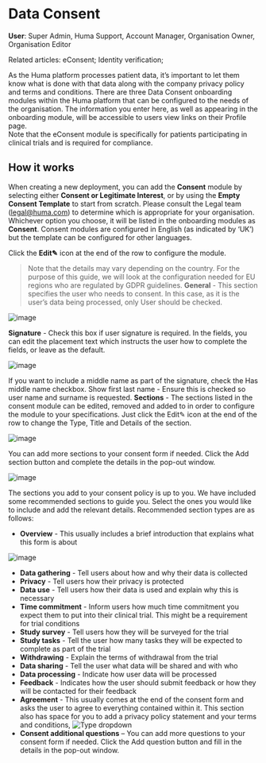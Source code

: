 # Data Consent
**User**: Super Admin, Huma Support, Account Manager, Organisation Owner, Organisation Editor

Related articles: eConsent; Identity verification;

As the Huma platform processes patient data, it’s important to let them know what is done with that data along with the company privacy policy and terms and conditions. There are three Data Consent onboarding modules within the Huma platform that can be configured to the needs of the organisation. The information you enter here, as well as appearing in the onboarding module, will be accessible to users view links on their Profile page.  
Note that the eConsent module is specifically for patients participating in clinical trials and is required for compliance.
## How it works​
When creating a new deployment, you can add the **Consent** module by selecting either **Consent or Legitimate Interest**, or by using the **Empty Consent Template** to start from scratch. Please consult the Legal team (legal@huma.com) to determine which is appropriate for your organisation.
Whichever option you choose, it will be listed in the onboarding modules as **Consent**. Consent modules are configured in English (as indicated by ‘UK’) but the template can be configured for other languages.

Click the **Edit✎** icon at the end of the row to configure the module.
> Note that the details may vary depending on the country. For the purpose of this guide, we will look at the configuration needed for EU regions who are regulated by GDPR guidelines.
**General** - This section specifies the user who needs to consent. In this case, as it is the user’s data being processed, only User should be checked.

![image](https://user-images.githubusercontent.com/110832367/183848529-d69239a7-4a7b-4c36-b577-27ce19b42e49.png)

**Signature** - Check this box if user signature is required. In the fields, you can edit the placement text which instructs the user how to complete the fields, or leave as the default. 

![image](https://user-images.githubusercontent.com/110832367/183848614-ab4ba913-4bb0-460c-9d52-ae0d337a5b4e.png)

If you want to include a middle name as part of the signature, check the Has middle name checkbox. 
Show first last name - Ensure this is checked so user name and surname is requested.
**Sections** - The sections listed in the consent module can be edited, removed and added to in order to configure the module to your specifications. Just click the Edit✎ icon at the end of the row to change the Type, Title and Details of the section.

![image](https://user-images.githubusercontent.com/110832367/183848351-002a797d-1c0d-4e22-b3f8-89d234147792.png)

You can add more sections to your consent form if needed. Click the Add section button and complete the details in the pop-out window.

![image](https://user-images.githubusercontent.com/110832367/183848435-ce73dea0-e91a-4047-9f5f-f79c7c16fec3.png)

The sections you add to your consent policy is up to you. We have included some recommended sections to guide you. Select the ones you would like to include and add the relevant details. 
Recommended section types are as follows:
- **Overview** - This usually includes a brief introduction that explains what this form is about

![image](https://user-images.githubusercontent.com/110832367/183848197-92a46c1e-eb37-42a8-b8cb-8c75a92fc20a.png)

- **Data gathering** - Tell users about how and why their data is collected 
- **Privacy** - Tell users how their privacy is protected
- **Data use** - Tell users how their data is used and explain why this is necessary
- **Time commitment** - Inform users how much time commitment you expect them to put into their clinical trial. This might be a requirement for trial conditions  
- **Study survey** - Tell users how they will be surveyed for the trial
- **Study tasks** - Tell the user how many tasks they will be expected to complete as part of the trial
- **Withdrawing** - Explain the terms of withdrawal from the trial
- **Data sharing** - Tell the user what data will be shared and with who
- **Data processing** - Indicate how user data will be processed
- **Feedback** - Indicates how the user should submit feedback or how they will be contacted for their feedback
- **Agreement** - This usually comes at the end of the consent form and asks the user to agree to everything contained within it. This section also has space for you to add a privacy policy statement and your terms and conditions,
![Type dropdown]()
- **Consent additional questions** – You can add more questions to your consent form if needed. Click the Add question button and fill in the details in the pop-out window.

